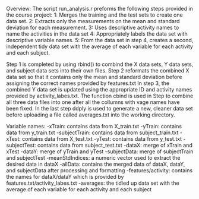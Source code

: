 Overview:
The script run_analysis.r preforms the following steps provided in the course project:
    1: Merges the training and the test sets to create one data set.
    2: Extracts only the measurements on the mean and standard deviation for each measurement. 
    3: Uses descriptive activity names to name the activities in the data set
    4: Appropriately labels the data set with descriptive variable names. 
    5: From the data set in step 4, creates a second, independent tidy data set with the average of each variable for each activity and each subject.

Step 1 is completed by using rbind() to combind the X data sets, Y data sets, and subject data sets into their own files.
Step 2 reformats the combined X data set so that it contains only the mean and standard deviation before assigning the correct names provided by features.txt
In step 3, the combined Y data set is updated using the appropriate ID and activity names provided by activity_labes.txt.
The function cbind is used in Step to combine all three data files into one after all the collumns with vage names have been fixed.
In the last step ddply is used to generate a new, cleaner data set before uploading a file called averages.txt into the working directory.

Variable names:
  -xTrain: contains data from X_train.txt
  -yTrain: contains data from y_train.txt
  -subjectTrain: contains data from subject_train.txt
  -xTest: contains data from X_test.txt
  -yTest: contains data from y_test.txt
  -subjectTest: contains data from subject_test.txt
  -dataX: merge of xTrain and xTest
  -dataY: merge of yTrain and yTest
  -subjectData: merge of subjectTrain and subjectTest
  -meanStdIndices: a numeric vector used to extract the desired data in dataX
  -allData: contains the merged data of dataX, dataY, and subjectData after processing and formatting
  -features/activity: contains the names for dataX/dataY which is provided by features.txt/activity_labes.txt
  -averages: the tidied up data set with the average of each variable for each activity and each subject